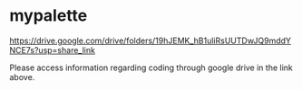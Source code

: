 # mypalette

https://drive.google.com/drive/folders/19hJEMK_hB1uliRsUUTDwJQ9mddYNCE7s?usp=share_link


Please access information regarding coding through google drive in the link above.
